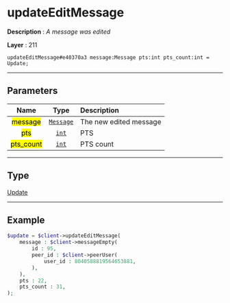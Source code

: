 # updateEditMessage

**Description** : *A message was edited*

**Layer** : 211

```tl
updateEditMessage#e40370a3 message:Message pts:int pts_count:int = Update;
```

---

## Parameters

| Name | Type | Description |
| :---: | :---: | :--- |
| <mark>message</mark> | [`Message`](type/Message) | The new edited message |
| <mark>pts</mark> | [`int`](type/int) | PTS |
| <mark>pts_count</mark> | [`int`](type/int) | PTS count |

---

## Type

[Update](type/Update)

---

## Example

```php
$update = $client->updateEditMessage(
	message : $client->messageEmpty(
		id : 95,
		peer_id : $client->peerUser(
			user_id : 8040588819564653881,
		),
	),
	pts : 22,
	pts_count : 31,
);
```